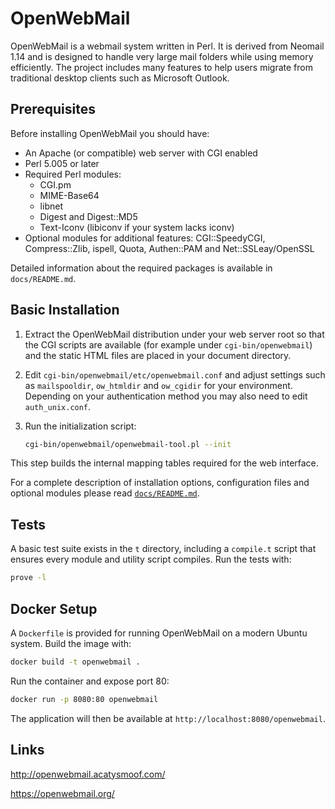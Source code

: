 # OpenWebMail

OpenWebMail is a webmail system written in Perl. It is derived from
Neomail 1.14 and is designed to handle very large mail folders while
using memory efficiently. The project includes many features to help
users migrate from traditional desktop clients such as Microsoft
Outlook.

## Prerequisites

Before installing OpenWebMail you should have:

* An Apache (or compatible) web server with CGI enabled
* Perl 5.005 or later
* Required Perl modules:
  * CGI.pm
  * MIME-Base64
  * libnet
  * Digest and Digest::MD5
  * Text-Iconv (libiconv if your system lacks iconv)
* Optional modules for additional features: CGI::SpeedyCGI,
  Compress::Zlib, ispell, Quota, Authen::PAM and Net::SSLeay/OpenSSL

Detailed information about the required packages is available in
`docs/README.md`.

## Basic Installation

1. Extract the OpenWebMail distribution under your web server root so
   that the CGI scripts are available (for example under
   `cgi-bin/openwebmail`) and the static HTML files are placed in your
   document directory.
2. Edit `cgi-bin/openwebmail/etc/openwebmail.conf` and adjust settings
   such as `mailspooldir`, `ow_htmldir` and `ow_cgidir` for your
   environment. Depending on your authentication method you may also
   need to edit `auth_unix.conf`.
3. Run the initialization script:

   ```sh
   cgi-bin/openwebmail/openwebmail-tool.pl --init
   ```

This step builds the internal mapping tables required for the web
interface.

For a complete description of installation options, configuration files
and optional modules please read
[`docs/README.md`](docs/README.md).

## Tests

A basic test suite exists in the `t` directory, including a `compile.t`
script that ensures every module and utility script compiles.  Run the
tests with:

```sh
prove -l
```

## Docker Setup

A `Dockerfile` is provided for running OpenWebMail on a modern Ubuntu
system. Build the image with:

```sh
docker build -t openwebmail .
```

Run the container and expose port 80:

```sh
docker run -p 8080:80 openwebmail
```

The application will then be available at
`http://localhost:8080/openwebmail`.

## Links

<http://openwebmail.acatysmoof.com/>

<https://openwebmail.org/>
